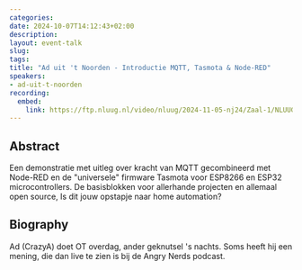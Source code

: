```yaml
---
categories:
date: 2024-10-07T14:12:43+02:00
description:
layout: event-talk
slug:
tags:
title: "Ad uit 't Noorden - Introductie MQTT, Tasmota & Node-RED"
speakers:
- ad-uit-t-noorden
recording:
  embed:
    link: https://ftp.nluug.nl/video/nluug/2024-11-05-nj24/Zaal-1/NLUUG-NJ24-AdUitNoorden-IntroductieMQTT.mp4
---
```


## Abstract

Een demonstratie met uitleg over kracht van MQTT gecombineerd met Node-RED en de "universele" firmware Tasmota voor ESP8266 en ESP32 microcontrollers. De basisblokken voor allerhande projecten en allemaal open source, Is dit jouw opstapje naar home automation?

## Biography

Ad (CrazyA) doet OT overdag, ander geknutsel 's nachts. Soms heeft hij een mening, die dan live te zien is bij de Angry Nerds podcast.
